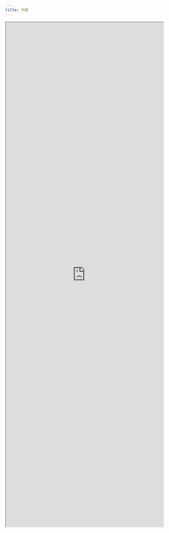 ```yaml
---
title: 内推
---
```


<div style="overflow-y: scroll; -webkit-overflow-scrolling: touch;">
  <iframe src="https://docs.google.com/forms/d/e/1FAIpQLSfke6mPjo_V1xk6AoqH35KhPtiqx5wk-hd1iWoDm-J4ITKUag/viewform?embedded=true" style="height: 1600px;width: 100%;"></iframe>
</div>
